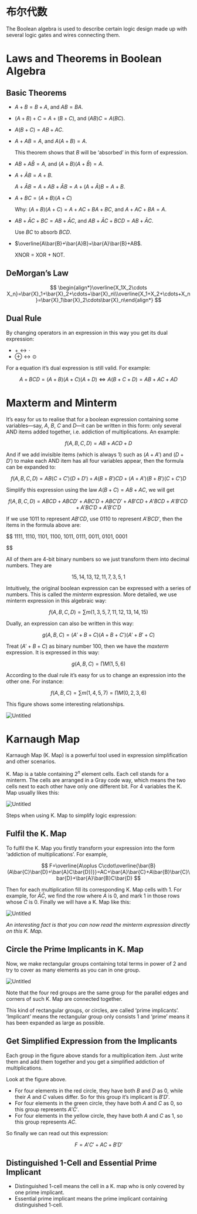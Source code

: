 # 布尔代数

The Boolean algebra is used to describe certain logic design made up with several logic gates and wires connecting them.

# Laws and Theorems in Boolean Algebra

## Basic Theorems

- $A+B=B+A$, and $AB=BA$.
- $(A+B)+C=A+(B+C)$, and $(AB)C=A(BC)$.
- $A(B+C)=AB+AC$.
- $A+AB=A$, and $A(A+B)=A$.
    
    This theorem shows that $B$ will be ‘absorbed’ in this form of expression.
    
- $AB+A\bar{B}=A$, and $(A+B)(A+\bar{B})=A$.
- $A+\bar{A}B=A+B$.
    
    $A+\bar{A}B=A+AB+\bar{A}B=A+(A+\bar{A})B=A+B$.
    
- ${A+BC=(A+B)(A+C)}$
    
    Why: $(A+B)(A+C)=A+AC+BA+BC$, and $A+AC+BA=A$.
    
- $AB+\bar{A}C+BC=AB+\bar{A}C$, and $AB+\bar{A}C+BCD=AB+\bar{A}C$.
    
    Use $BC$ to absorb $BCD$.
    
- $\overline{A\bar{B}+\bar{A}B}=\bar{A}\bar{B}+AB$.
    
    XNOR = XOR + NOT.
    

## DeMorgan’s Law

$$
\begin{align*}\overline{X_1X_2\cdots X_n}=\bar{X}_1+\bar{X}_2+\cdots+\bar{X}_n\\\overline{X_1+X_2+\cdots+X_n}=\bar{X}_1\bar{X}_2\cdots\bar{X}_n\end{align*}
$$

## Dual Rule

By changing operators in an expression in this way you get its dual expression:

- $+\leftrightarrow\cdot$
- $\oplus\leftrightarrow\odot$

For a equation it’s dual expression is still valid. For example:

$$
A+BCD=(A+B)(A+C)(A+D)\Leftrightarrow A(B+C+D)=AB+AC+AD
$$

# Maxterm and Minterm

It’s easy for us to realise that for a boolean expression containing some variables—say, $A$, $B$, $C$ and $D$—it can be written in this form: only several AND items added together, i.e. addiction of multiplications. An example:

$$
f(A, B, C, D)=AB+ACD+D
$$

And if we add invisible items (which is always 1) such as $(A+A')$ and $(D+D')$ to make each AND item has all four variables appear, then the formula can be expanded to:

$$
f(A,B,C,D)=AB(C+C')(D+D')+A(B+B')CD+(A+A')(B+B')(C+C')D
$$

Simplify this expression using the law $A(B+C)=AB+AC$, we will get 

$$
f(A,B,C,D)=ABCD+ABCD'+ABC'D+ABC'D'+AB'CD+A'BCD+A'B'CD+A'BC'D+A'B'C'D
$$

If we use $1011$ to represent $AB'CD$, use $0110$ to represent $A'BCD'$, then the items in the formula above are:

$$
1111, 1110, 1101, 1100, 1011, 0111, 0011, 0101, 0001

$$

All of them are 4-bit binary numbers so we just transform them into decimal numbers. They are

$$
15, 14, 13, 12, 11, 7, 3, 5, 1
$$

Intuitively, the original boolean expression can be expressed with a series of numbers. This is called the *minterm* expression. More detailed, we use minterm expression in this algebraic way:

$$
f(A,B,C,D)=\sum m(1, 3, 5, 7, 11, 12, 13, 14, 15)
$$

Dually, an expression can also be written in this way:

$$
g(A, B, C)=(A'+B+C)(A+B+C')(A'+B'+C)
$$

Treat $(A'+B+C)$ as binary number $100$, then we have the *maxterm* expression. It is expressed in this way:

$$
g(A,B,C)=\prod M(1, 5, 6)
$$

According to the dual rule it’s easy for us to change an expression into the other one. For instance:

$$
f(A,B,C)=\sum m(1, 4, 5, 7)=\prod M(0, 2, 3, 6)
$$

This figure shows some interesting relationships.

![Untitled](%E5%B8%83%E5%B0%94%E4%BB%A3%E6%95%B0%2068f91aab71134af48483ec3eda18e153/Untitled.png)

# Karnaugh Map

Karnaugh Map (K. Map) is a powerful tool used in expression simplification and other scenarios. 

K. Map is a table containing $2^n$ element cells. Each cell stands for a minterm. The cells are arranged in a Gray code way, which means the two cells next to each other have only one different bit. For 4 variables the K. Map usually likes this:

![Untitled](%E5%B8%83%E5%B0%94%E4%BB%A3%E6%95%B0%2068f91aab71134af48483ec3eda18e153/Untitled%201.png)

Steps when using K. Map to simplify logic expression:

## Fulfil the K. Map

To fulfil the K. Map you firstly transform your expression into the form ‘addiction of multiplications’. For example,

$$
F=\overline{A\oplus C\cdot\overline{\bar{B}(A\bar{C}\bar{D}+\bar{A}C\bar{D})}}=AC+\bar{A}\bar{C}+A\bar{B}\bar{C}\bar{D}+\bar{A}\bar{B}C\bar{D}
$$

Then for each multiplication fill its corresponding K. Map cells with 1. For example, for $\bar{A}\bar{C}$, we find the row where $A$ is 0, and mark 1 in those rows whose $C$ is 0. Finally we will have a K. Map like this:

![Untitled](%E5%B8%83%E5%B0%94%E4%BB%A3%E6%95%B0%2068f91aab71134af48483ec3eda18e153/Untitled%202.png)

*An interesting fact is that you can now read the minterm expression directly on this K. Map.*

## Circle the Prime Implicants in K. Map

Now, we make rectangular groups containing total terms in power of 2 and try to cover as many elements as you can in one group.

![Untitled](%E5%B8%83%E5%B0%94%E4%BB%A3%E6%95%B0%2068f91aab71134af48483ec3eda18e153/Untitled%203.png)

Note that the four red groups are the same group for the parallel edges and corners of such K. Map are connected together.

This kind of rectangular groups, or circles, are called ‘prime implicants’. ‘Implicant’ means the rectangular group only consists 1 and ‘prime’ means it has been expanded as large as possible.

## Get Simplified Expression from the Implicants

Each group in the figure above stands for a multiplication item. Just write them and add them together and you get a simplified addiction of multiplications.

Look at the figure above.

- For four elements in the red circle, they have both $B$ and $D$ as 0, while their $A$ and $C$ values differ. So for this group it’s implicant is $B'D'$.
- For four elements in the green circle, they have both $A$ and $C$ as 0, so this group represents $A'C'$.
- For four elements in the yellow circle, they have both $A$ and $C$ as 1, so this group represents $AC$.

So finally we can read out this expression:

$$
F=A'C'+AC+B'D'
$$

## Distinguished 1-Cell and Essential Prime Implicant

- Distinguished 1-cell means the cell in a K. map who is only covered by one prime implicant.
- Essential prime implicant means the prime implicant containing distinguished 1-cell.